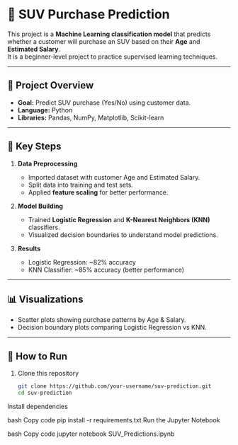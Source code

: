 # 🚙 SUV Purchase Prediction

This project is a **Machine Learning classification model** that predicts whether a customer will purchase an SUV based on their **Age** and **Estimated Salary**.  
It is a beginner-level project to practice supervised learning techniques.

---

## 📂 Project Overview
- **Goal:** Predict SUV purchase (Yes/No) using customer data.  
- **Language:** Python  
- **Libraries:** Pandas, NumPy, Matplotlib, Scikit-learn  

---

## 🔑 Key Steps
1. **Data Preprocessing**
   - Imported dataset with customer Age and Estimated Salary.  
   - Split data into training and test sets.  
   - Applied **feature scaling** for better performance.  

2. **Model Building**
   - Trained **Logistic Regression** and **K-Nearest Neighbors (KNN)** classifiers.  
   - Visualized decision boundaries to understand model predictions.  

3. **Results**
   - Logistic Regression: ~82% accuracy  
   - KNN Classifier: ~85% accuracy (better performance)  

---

## 📊 Visualizations
- Scatter plots showing purchase patterns by Age & Salary.  
- Decision boundary plots comparing Logistic Regression vs KNN.  

---

## 🚀 How to Run
1. Clone this repository  
   ```bash
   git clone https://github.com/your-username/suv-prediction.git
   cd suv-prediction
Install dependencies

bash
Copy code
pip install -r requirements.txt
Run the Jupyter Notebook

bash
Copy code
jupyter notebook SUV_Predictions.ipynb
